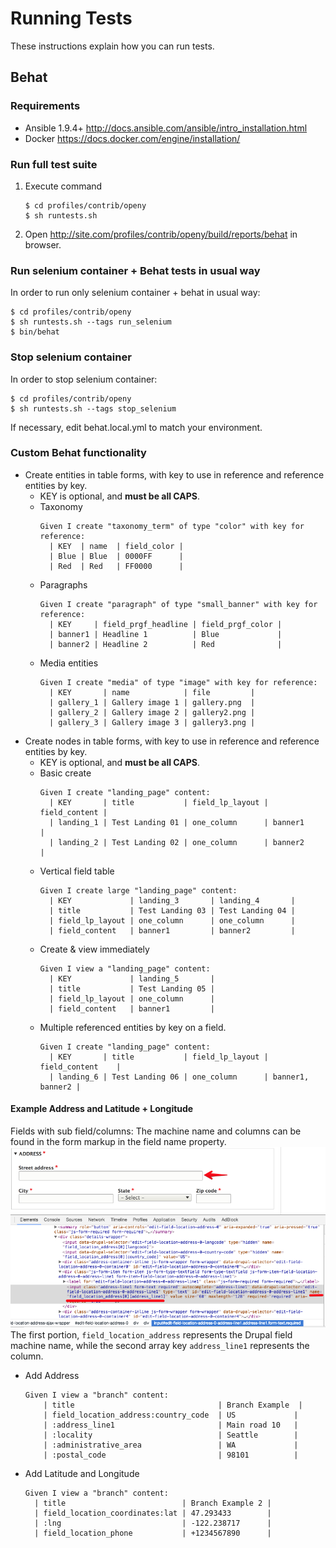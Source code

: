# Running Tests
These instructions explain how you can run tests.


## Behat
### Requirements
- Ansible 1.9.4+ http://docs.ansible.com/ansible/intro_installation.html
- Docker https://docs.docker.com/engine/installation/

### Run full test suite
1. Execute command

    ```
    $ cd profiles/contrib/openy
    $ sh runtests.sh
    ```
2. Open http://site.com/profiles/contrib/openy/build/reports/behat in browser.

### Run selenium container + Behat tests in usual way
In order to run only selenium container + behat in usual way:

```
$ cd profiles/contrib/openy
$ sh runtests.sh --tags run_selenium
$ bin/behat
```
    
### Stop selenium container
In order to stop  selenium container:

```
$ cd profiles/contrib/openy
$ sh runtests.sh --tags stop_selenium
```

If necessary, edit behat.local.yml to match your environment.

### Custom Behat functionality

- Create entities in table forms, with key to use in reference and reference entities by key.
  - KEY is optional, and **must be all CAPS**.
  - Taxonomy
    ```
    Given I create "taxonomy_term" of type "color" with key for reference:
      | KEY  | name  | field_color |
      | Blue | Blue  | 0000FF      |
      | Red  | Red   | FF0000      |
    ```
  - Paragraphs
    ```
    Given I create "paragraph" of type "small_banner" with key for reference:
      | KEY     | field_prgf_headline | field_prgf_color |
      | banner1 | Headline 1          | Blue             |
      | banner2 | Headline 2          | Red              |
    ```
  - Media entities
    ```
    Given I create "media" of type "image" with key for reference:
      | KEY       | name            | file         |
      | gallery_1 | Gallery image 1 | gallery.png  |
      | gallery_2 | Gallery image 2 | gallery2.png |
      | gallery_3 | Gallery image 3 | gallery3.png |
    ```
- Create nodes in table forms, with key to use in reference and reference entities by key.
  - KEY is optional, and **must be all CAPS**.
  - Basic create
    ```
    Given I create "landing_page" content:
      | KEY       | title           | field_lp_layout | field_content |
      | landing_1 | Test Landing 01 | one_column      | banner1       |
      | landing_2 | Test Landing 02 | one_column      | banner2       |
    ```
  - Vertical field table
    ```
    Given I create large "landing_page" content:
      | KEY             | landing_3       | landing_4       |
      | title           | Test Landing 03 | Test Landing 04 |
      | field_lp_layout | one_column      | one_column      |
      | field_content   | banner1         | banner2         |
    ```
  - Create & view immediately
    ```
    Given I view a "landing_page" content:
      | KEY             | landing_5       |
      | title           | Test Landing 05 |
      | field_lp_layout | one_column      |
      | field_content   | banner1         |
    ```
  - Multiple referenced entities by key on a field.
    ```
    Given I create "landing_page" content:
      | KEY       | title           | field_lp_layout | field_content    |
      | landing_6 | Test Landing 06 | one_column      | banner1, banner2 |
    ```
#### Example Address and Latitude + Longitude
Fields with sub field/columns:
The machine name and columns can be found in the form markup in the field name property. 
![Inspect form field name depicted](../assets/complex_field_machine_names.png)
The first portion, `field_location_address` represents the Drupal field machine name, while the second array key `address_line1` represents the column.

- Add Address
  ```
  Given I view a "branch" content:
      | title                                | Branch Example  |
      | field_location_address:country_code  | US             |
      | :address_line1                       | Main road 10   |
      | :locality                            | Seattle        |
      | :administrative_area                 | WA             |
      | :postal_code                         | 98101          |
  ```
- Add Latitude and Longitude
  ```
  Given I view a "branch" content:
    | title                          | Branch Example 2 |
    | field_location_coordinates:lat | 47.293433        |
    | :lng                           | -122.238717      |
    | field_location_phone           | +1234567890      |
  ```
